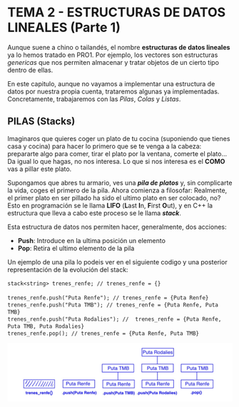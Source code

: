 # TEMA 2 - ESTRUCTURAS DE DATOS LINEALES (Parte 1)

Aunque suene a chino o tailandés, el nombre **estructuras de datos lineales** ya lo hemos tratado en PRO1. Por ejemplo, los vectores son estructuras *genericas* que nos permiten almacenar y tratar objetos de un cierto tipo dentro de ellas.

En este capitulo, aunque no vayamos a implementar una estructura de datos por nuestra propia cuenta, trataremos algunas ya implementadas. Concretamente, trabajaremos con las *Pilas*, *Colas* y *Listas*.

## **PILAS (Stacks)**

Imaginaros que quieres coger un plato de tu cocina (suponiendo que tienes casa y cocina) para hacer lo primero que se te venga a la cabeza: prepararte algo para comer, tirar el plato por la ventana, comerte el plato... Da igual lo que hagas, no nos interesa. Lo que si nos interesa es el **COMO** vas a pillar este plato.

Supongamos que abres tu armario, ves una ***pila de platos*** y, sin complicarte la vida, coges el primero de la pila. Ahora comienza a filosofar: Realmente, el primer plato en ser pillado ha sido el ultimo plato en ser colocado, no? Esto en programación se le llama **LIFO** (**L**ast **I**n, **F**irst **O**ut), y en C++ la estructura que lleva a cabo este proceso se le llama ***stack***.

Esta estructura de datos nos permiten hacer, generalmente, dos acciones:

- **Push**: Introduce en la ultima posición un elemento
- **Pop**: Retira el ultimo elemento de la pila

Un ejemplo de una pila lo podeis ver en el siguiente codigo y una posterior representación de la evolución del stack:
```
stack<string> trenes_renfe; // trenes_renfe = {}

trenes_renfe.push("Puta Renfe"); // trenes_renfe = {Puta Renfe}
trenes_renfe.push("Puta TMB"); // trenes_renfe = {Puta Renfe, Puta TMB}
trenes_renfe.push("Puta Rodalies"); //  trenes_renfe = {Puta Renfe, Puta TMB, Puta Rodalies}
trenes_renfe.pop(); // trenes_renfe = {Puta Renfe, Puta TMB}
```

![stack_example](STACK.jpg)
